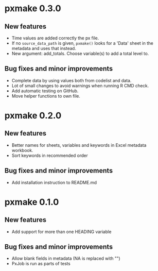 # pxmake 0.3.0

## New features
- Time values are added correctly the px file.
- If no `source_data_path` is given, `pxmake()` looks for a 'Data' sheet in the
metadata and uses that instead.
- New argument: add_totals. Choose variable(s) to add a total level to. 

## Bug fixes and minor improvements
- Complete data by using values both from codelist and data.
- Lot of small changes to avoid warnings when running R CMD check.
- Add automatic testing on GitHub.
- Move helper functions to own file.

# pxmake 0.2.0

## New features
- Better names for sheets, variables and keywords in Excel metadata workbook.
- Sort keywords in recommended order

## Bug fixes and minor improvements
- Add installation instruction to README.md

# pxmake 0.1.0

## New features
- Add support for more than one HEADING variable

## Bug fixes and minor improvements
- Allow blank fields in metadata (NA is replaced with "")
- PxJob is run as parts of tests 
